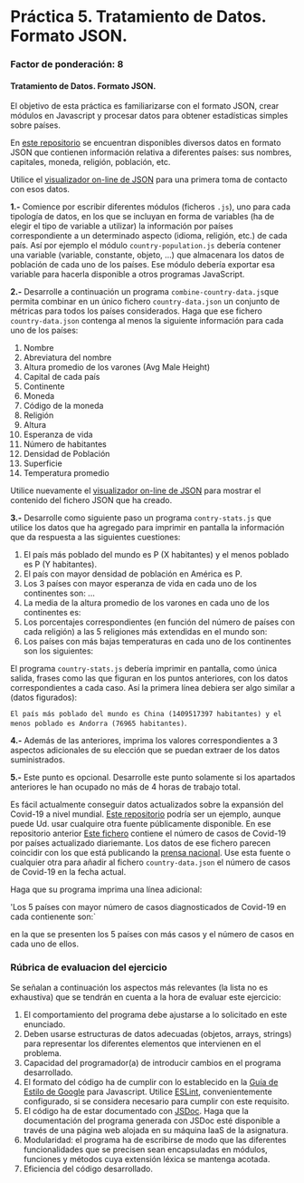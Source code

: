 # Práctica 5. Tratamiento de Datos. Formato JSON.
### Factor de ponderación: 8

#### Tratamiento de Datos. Formato JSON.

El objetivo de esta práctica es familiarizarse con el formato JSON, crear módulos en Javascript y procesar datos para
obtener estadísticas simples sobre países.

En [este repositorio](https://github.com/samayo/country-json) se encuentran disponibles diversos datos en
formato JSON que contienen información relativa a diferentes países: sus nombres, capitales, moneda, religión,
población, etc.

Utilice el [visualizador on-line de JSON](http://jsonviewer.stack.hu/) para una primera toma de contacto con
esos datos.

**1.-** Comience por escribir diferentes módulos (ficheros `.js`), uno para cada tipología de datos, en los que se incluyan en
forma de variables (ha de elegir el tipo de variable a utilizar) la información por países correspondiente a un determinado aspecto (idioma, religión, etc.)
de cada país.
Así por ejemplo el módulo `country-population.js` debería contener una variable (variable, constante, objeto, ...) que almacenara los datos de población de cada uno de los países.
Ese módulo debería exportar esa variable para hacerla disponible a otros programas JavaScript.

**2.-** Desarrolle a continuación un programa `combine-country-data.js`que permita combinar en un único fichero `country-data.json` un conjunto de métricas
para todos los países considerados.
Haga que ese fichero `country-data.json` contenga al menos la siguiente información para cada uno de los
países:

1. Nombre
2. Abreviatura del nombre
3. Altura promedio de los varones (Avg Male Height)
4. Capital de cada país
5. Continente
6. Moneda
7. Código de la moneda
8. Religión
9. Altura
10. Esperanza de vida
11. Número de habitantes
12. Densidad de Población
13. Superficie
14. Temperatura promedio

Utilice nuevamente el [visualizador on-line de JSON](http://jsonviewer.stack.hu/) para mostrar el contenido
del fichero JSON que ha creado.

**3.-** Desarrolle como siguiente paso un programa `contry-stats.js` que utilice los datos que ha agregado para
imprimir en pantalla la información que da respuesta a las siguientes cuestiones:

1. El país más poblado del mundo es P (X habitantes) y el menos poblado es P (Y habitantes).
2. El país con mayor densidad de población en América es P.
3. Los 3 países con mayor esperanza de vida en cada uno de los continentes son: ...
4. La media de la altura promedio de los varones en cada uno de los continentes es: 
5. Los porcentajes correspondientes (en función del número de países con cada religión) a las 5 religiones más
  extendidas en el mundo son:
6. Los países con más bajas temperaturas en cada uno de los continentes son los siguientes:

El programa `country-stats.js` debería imprimir en pantalla, como única salida, frases como las que figuran en los puntos
anteriores, con los datos correspondientes a cada caso.
Así la primera línea debiera ser algo similar a (datos figurados):

`El país más poblado del mundo es China (1409517397 habitantes) y el menos poblado es Andorra (76965 habitantes)`. 

**4.-** Además de las anteriores, imprima los valores correspondientes a 3 aspectos adicionales de su elección que se
puedan extraer de los datos suministrados.

**5.-** Este punto es opcional. Desarrolle este punto solamente si los apartados anteriores le han ocupado no más de 4 horas de trabajo total.

Es fácil actualmente conseguir datos actualizados sobre la expansión del Covid-19 a nivel mundial.
[Este repositorio](https://github.com/alext234/coronavirus-stats) podría ser un ejemplo, aunque puede Ud. usar cualquire otra fuente públicamente disponible.
En ese repositorio anterior [Este fichero](https://github.com/alext234/coronavirus-stats/blob/master/data/bnonews-international.csv) contiene el número de casos de Covid-19 por países actualizado diariemante.
Los datos de ese fichero parecen coincidir con los que está publicando la 
[prensa nacional](https://elpais.com/sociedad/2020/03/06/actualidad/1583503629_010886.html?rel=friso-portada).
Use esta fuente o cualquier otra para añadir al fichero `country-data.json` el número de casos de Covid-19 en la fecha actual.

Haga que su programa imprima una línea adicional:

'Los 5 países con mayor número de casos diagnosticados de Covid-19 en cada contienente son:`

en la que se presenten los 5 países con más casos y el número de casos en cada uno de ellos.


### Rúbrica de evaluacion del ejercicio

Se señalan a continuación los aspectos más relevantes (la lista no es exhaustiva)
que se tendrán en cuenta a la hora de evaluar este ejercicio:
1. El comportamiento del programa debe ajustarse a lo solicitado en este enunciado.
2. Deben usarse estructuras de datos adecuadas (objetos, arrays, strings) para representar los diferentes elementos que intervienen en el problema.
3. Capacidad del programador(a) de introducir cambios en el programa desarrollado.
4. El formato del código ha de cumplir con lo establecido en la [Guía de Estilo de Google](https://google.github.io/styleguide/jsguide.html)
para Javascript. Utilice [ESLint](https://eslint.org/), convenientemente configurado, si se considera necesario para cumplir con este requisito.
5. El código ha de estar documentado con [JSDoc](https://jsdoc.app/). Haga que la documentación del programa generada con JSDoc esté disponible a través de una página web alojada en su máquina IaaS de la asignatura.
6. Modularidad: el programa ha de escribirse de modo que las diferentes funcionalidades
que se precisen sean encapsuladas en módulos, funciones y métodos cuya extensión léxica se
mantenga acotada.
7. Eficiencia del código desarrollado.
